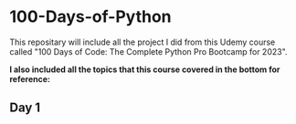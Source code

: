 # 100-Days-of-Python

This repositary will include all the project I did from this Udemy course called "100 Days of Code: The Complete Python Pro Bootcamp for 2023".

**I also included all the topics that this course covered in the bottom for reference:**

## Day 1

